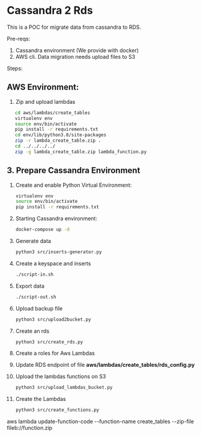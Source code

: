 # Cassandra 2 Rds

This is a POC for migrate data from cassandra to RDS.

Pre-reqs:

1. Cassandra environment (We provide with docker)
2. AWS cli. Data migration needs upload files to S3


Steps:


## AWS Environment:
   1. Zip and upload lambdas
   ```sh
      cd aws/lambdas/create_tables
      virtualenv env
      source env/bin/activate
      pip install -r requirements.txt 
      cd env/lib/python3.8/site-packages
      zip -r lambda_create_table.zip .
      cd ../../../../
      zip -g lambda_create_table.zip lambda_function.py
   ``` 

## 3. Prepare Cassandra Environment












1. Create and enable Python Virtual Environment:
   ```sh
   virtualenv env
   source env/bin/activate
   pip install -r requirements.txt
   ``` 
1. Starting Cassandra environment:
   ```sh
   docker-compose up -d
   ```
1. Generate data
   ```sh
   python3 src/inserts-generator.py
   ```
1. Create a keyspace and inserts
   ```sh
   ./script-in.sh
   ```
1. Export data
   ```sh
   ./script-out.sh
   ```
1. Upload backup file
   ```sh
   python3 src/upload2bucket.py
   ```
1. Create an rds
   ```sh
   python3 src/create_rds.py
   ```
1. Create a roles for Aws Lambdas

1. Update RDS endpoint of file **aws/lambdas/create_tables/rds_config.py**

1. Upload the lambdas functions on S3
   ```sh
   python3 src/upload_lambdas_bucket.py
   ```
1. Create the Lambdas
   ```sh
   python3 src/create_functions.py
   ```



aws lambda update-function-code --function-name create_tables --zip-file fileb://function.zip
